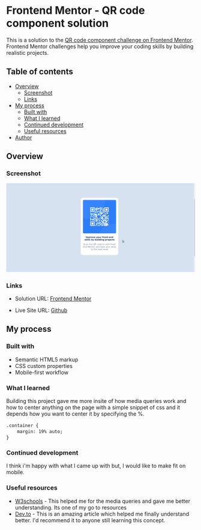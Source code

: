 # Frontend Mentor - QR code component solution

This is a solution to the [QR code component challenge on Frontend Mentor](https://www.frontendmentor.io/challenges/qr-code-component-iux_sIO_H). Frontend Mentor challenges help you improve your coding skills by building realistic projects. 

## Table of contents

- [Overview](#overview)
  - [Screenshot](#screenshot)
  - [Links](#links)
- [My process](#my-process)
  - [Built with](#built-with)
  - [What I learned](#what-i-learned)
  - [Continued development](#continued-development)
  - [Useful resources](#useful-resources)
- [Author](#author)

## Overview

### Screenshot

![](images/qr-code.png)

### Links

- Solution URL: 
[Frontend Mentor](https://your-solution-url.com)

- Live Site URL: 
[Github](https://callmeog01.github.io/qr-code-component/)

## My process

### Built with

- Semantic HTML5 markup
- CSS custom properties
- Mobile-first workflow

### What I learned

Building this project gave me more insite of how media queries work and how to center anything on the page with a simple snippet of css and it depends how you want to center it by specifying the %.

```
.container {
    margin: 19% auto;
}
```

### Continued development

I think i'm happy with what I came up with but, I would like to make fit on mobile.

### Useful resources

- [W3schools](https://www.w3schools.com/css/css3_mediaqueries_ex.asp) - This helped me for the media queries and gave me better understanding. Its one of my go to resources
- [Dev.to](https://devdocs.io/css/media_queries) - This is an amazing article which helped me finally understand better. I'd recommend it to anyone still learning this concept.